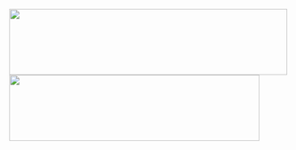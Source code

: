 <a href="https://www.nu11secur1ty.com/"><img src="https://github.com/nu11secur1ty/nu11secur1ty/blob/master/logo/logo300.png" width="500" height="119"/><img src="https://github-readme-stats.vercel.app/api?username=nu11secur1ty&theme=dark" width="450" height="119"/>


